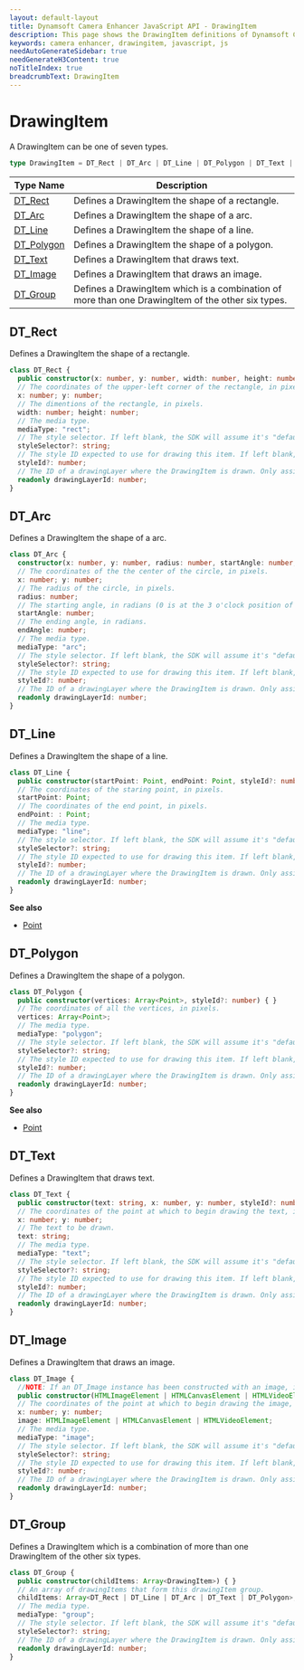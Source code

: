 ```yaml
---
layout: default-layout
title: Dynamsoft Camera Enhancer JavaScript API - DrawingItem
description: This page shows the DrawingItem definitions of Dynamsoft Camera Enhancer JavaScript SDK.
keywords: camera enhancer, drawingitem, javascript, js
needAutoGenerateSidebar: true
needGenerateH3Content: true
noTitleIndex: true
breadcrumbText: DrawingItem
---
```


# DrawingItem

A DrawingItem can be one of seven types.

```typescript
type DrawingItem = DT_Rect | DT_Arc | DT_Line | DT_Polygon | DT_Text | DT_Image | DT_Group;
```

| Type Name | Description |
|---|---|
| [DT_Rect](#dtrect) | Defines a DrawingItem the shape of a rectangle. |
| [DT_Arc](#dtarc)   | Defines a DrawingItem the shape of a arc. |
| [DT_Line](#dtline) | Defines a DrawingItem the shape of a line. |
| [DT_Polygon](#dtpolygon) | Defines a DrawingItem the shape of a polygon. |
| [DT_Text](#dttext) | Defines a DrawingItem that draws text. |
| [DT_Image](#dtimage) | Defines a DrawingItem that draws an image. |
| [DT_Group](#dtgroup) | Defines a DrawingItem which is a combination of more than one DrawingItem of the other six types.  |

## DT_Rect

Defines a DrawingItem the shape of a rectangle.

```typescript
class DT_Rect { 
  public constructor(x: number, y: number, width: number, height: number, styleId?: number) { }; 
  // The coordinates of the upper-left corner of the rectangle, in pixels.
  x: number; y: number;
  // The dimentions of the rectangle, in pixels.
  width: number; height: number;
  // The media type.
  mediaType: "rect"; 
  // The style selector. If left blank, the SDK will assume it's "default". Available values are "default" and "selected".
  styleSelector?: string; 
  // The style ID expected to use for drawing this item. If left blank, the SDK will decide which style to use.
  styleId?: number;
  // The ID of a drawingLayer where the DrawingItem is drawn. Only assigned after it's added to the drawingLayer.
  readonly drawingLayerId: number;
} 
```

## DT_Arc

Defines a DrawingItem the shape of a arc.

```typescript
class DT_Arc { 
  constructor(x: number, y: number, radius: number, startAngle: number, endAngle: number, styleId?: number) { }; 
  // The coordinates of the the center of the circle, in pixels.
  x: number; y: number;
  // The radius of the circle, in pixels.
  radius: number; 
  // The starting angle, in radians (0 is at the 3 o'clock position of the arc's circle).
  startAngle: number; 
  // The ending angle, in radians.
  endAngle: number; 
  // The media type.
  mediaType: "arc"; 
  // The style selector. If left blank, the SDK will assume it's "default". Available values are "default" and "selected".
  styleSelector?: string; 
  // The style ID expected to use for drawing this item. If left blank, the SDK will decide which style to use.
  styleId?: number;
  // The ID of a drawingLayer where the DrawingItem is drawn. Only assigned after it's added to the drawingLayer.
  readonly drawingLayerId: number;
} 
```

## DT_Line

Defines a DrawingItem the shape of a line.

```typescript
class DT_Line { 
  public constructor(startPoint: Point, endPoint: Point, styleId?: number) { } 
  // The coordinates of the staring point, in pixels.
  startPoint: Point; 
  // The coordinates of the end point, in pixels.
  endPoint: : Point; 
  // The media type.
  mediaType: "line"; 
  // The style selector. If left blank, the SDK will assume it's "default". Available values are "default" and "selected".
  styleSelector?: string; 
  // The style ID expected to use for drawing this item. If left blank, the SDK will decide which style to use.
  styleId?: number;
  // The ID of a drawingLayer where the DrawingItem is drawn. Only assigned after it's added to the drawingLayer.
  readonly drawingLayerId: number;
} 
```

**See also**

* [Point](point.md)

## DT_Polygon

Defines a DrawingItem the shape of a polygon.

```typescript
class DT_Polygon { 
  public constructor(vertices: Array<Point>, styleId?: number) { } 
  // The coordinates of all the vertices, in pixels.
  vertices: Array<Point>; 
  // The media type.
  mediaType: "polygon"; 
  // The style selector. If left blank, the SDK will assume it's "default". Available values are "default" and "selected".
  styleSelector?: string; 
  // The style ID expected to use for drawing this item. If left blank, the SDK will decide which style to use.
  styleId?: number;
  // The ID of a drawingLayer where the DrawingItem is drawn. Only assigned after it's added to the drawingLayer.
  readonly drawingLayerId: number;
} 
```

**See also**

* [Point](point.md)

## DT_Text

Defines a DrawingItem that draws text.

```typescript
class DT_Text { 
  public constructor(text: string, x: number, y: number, styleId?: number) { } 
  // The coordinates of the point at which to begin drawing the text, in pixels.
  x: number; y: number;
  // The text to be drawn.
  text: string; 
  // The media type.
  mediaType: "text"; 
  // The style selector. If left blank, the SDK will assume it's "default". Available values are "default" and "selected".
  styleSelector?: string; 
  // The style ID expected to use for drawing this item. If left blank, the SDK will decide which style to use.
  styleId?: number;
  // The ID of a drawingLayer where the DrawingItem is drawn. Only assigned after it's added to the drawingLayer.
  readonly drawingLayerId: number;
} 
```

## DT_Image

Defines a DrawingItem that draws an image.

```typescript
class DT_Image { 
  //NOTE: If an DT_Image instance has been constructed with an image, it can be replaced later with either an HTMLImageElement or an HTMLCanvasElement. However, an HTMLVideoElement can only be used during the constructing. 
  public constructor(HTMLImageElement | HTMLCanvasElement | HTMLVideoElement, x: number, y: number, styleId?: number) { } 
  // The coordinates of the point at which to begin drawing the image, in pixels.
  x: number; y: number;
  image: HTMLImageElement | HTMLCanvasElement | HTMLVideoElement; 
  // The media type.
  mediaType: "image"; 
  // The style selector. If left blank, the SDK will assume it's "default". Available values are "default" and "selected".
  styleSelector?: string; 
  // The style ID expected to use for drawing this item. If left blank, the SDK will decide which style to use.
  styleId?: number;
  // The ID of a drawingLayer where the DrawingItem is drawn. Only assigned after it's added to the drawingLayer.
  readonly drawingLayerId: number;
} 
```

## DT_Group

Defines a DrawingItem which is a combination of more than one DrawingItem of the other six types.

```typescript
class DT_Group { 
  public constructor(childItems: Array<DrawingItem>) { }
  // An array of drawingItems that form this drawingItem group.
  childItems: Array<DT_Rect | DT_Line | DT_Arc | DT_Text | DT_Polygon>; 
  // The media type.
  mediaType: "group"; 
  // The style selector. If left blank, the SDK will assume it's "default". Available values are "default" and "selected".
  styleSelector?: string;
  // The ID of a drawingLayer where the DrawingItem is drawn. Only assigned after it's added to the drawingLayer.
  readonly drawingLayerId: number;
} 
```
